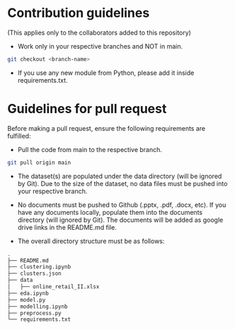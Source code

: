# Contribution guidelines

(This applies only to the collaborators added to this repository)

- Work only in your respective branches and NOT in main.

```bash
git checkout <branch-name>
```

- If you use any new module from Python, please add it inside requirements.txt.


# Guidelines for pull request
Before making a pull request, ensure the following requirements are fulfilled:

- Pull the code from main to the respective branch.

```bash
git pull origin main
```

- The dataset(s) are populated under the data directory (will be ignored by Git). Due to the size of the dataset, no data files must be pushed into your respective branch.

- No documents must be pushed to Github (.pptx, .pdf, .docx, etc). If you have any documents locally, populate them into the documents directory (will ignored by Git). The documents will be added as google drive links in the README.md file.

- The overall directory structure must be as follows:

```bash
.
├── README.md
├── clustering.ipynb
├── clusters.json
├── data
│   ├── online_retail_II.xlsx
├── eda.ipynb
├── model.py
├── modelling.ipynb
├── preprocess.py
└── requirements.txt

```
